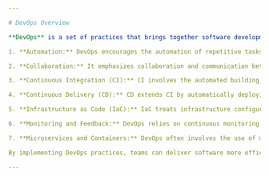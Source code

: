 ```yaml
---

# DevOps Overview

**DevOps** is a set of practices that brings together software development (Dev) and IT operations (Ops) to improve the software delivery process. It aims to shorten the system development life cycle and provide continuous delivery with high software quality. Here are some key concepts:

1. **Automation:** DevOps encourages the automation of repetitive tasks such as code deployment, testing, and infrastructure provisioning. Automation helps reduce errors, speed up processes, and ensure consistency.

2. **Collaboration:** It emphasizes collaboration and communication between development and operations teams. This ensures that all stakeholders work together efficiently to achieve common goals.

3. **Continuous Integration (CI):** CI involves the automated building, testing, and integration of code changes into a shared repository. This practice helps identify and fix issues early in the development cycle.

4. **Continuous Delivery (CD):** CD extends CI by automatically deploying code to production or staging environments once it passes automated tests. This enables frequent and reliable releases.

5. **Infrastructure as Code (IaC):** IaC treats infrastructure configurations as code, allowing for versioning, automated provisioning, and easier management of resources.

6. **Monitoring and Feedback:** DevOps relies on continuous monitoring of applications and infrastructure to detect and address issues promptly. Feedback loops ensure rapid improvements based on real-world usage.

7. **Microservices and Containers:** DevOps often involves the use of microservices architecture and containerization (e.g., Docker) to enhance scalability and resource isolation.

By implementing DevOps practices, teams can deliver software more efficiently, reduce downtime, and respond quickly to customer feedback, ultimately improving the overall software development and delivery process.

---
```


